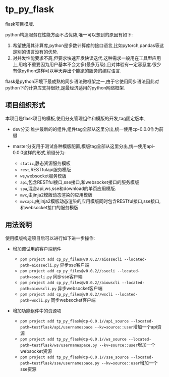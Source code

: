 # tp_py_flask

flask项目模版.

python构造服务在性能方面不占优势,唯一可以想到的原因有如下:

1. 希望使用其计算库,python是多数计算库的接口语言,比如pytorch,pandas等这是别的语言没有的优势.
2. 对并发性能要求不高,但要求快速开发快读迭代.这种需求一般用在工具型应用上,用啥不重要因为用户基本不会太多(最多万级),且对体验有一定容忍度.很少有像python这样可以半天弄出个能跑的服务的编程语言.

flask是python环境下最成熟的同步语法微框架之一,由于它使用同步语法因此对python下的计算库支持很好,是最经济适用的python网络框架.

## 项目组织形式

本项目是flask项目的模板,使用分支管理组件和模版的开发,tag固定版本,

+ dev分支:维护最新的的组件,组件tag全部从这里分出,统一使用cp-0.0.0作为前缀
+ master分支用于测试各种模版配置,模版tag全部从这里分出,统一使用api-0.0.0这样的形式,前缀分为:

    + `static`,静态资源服务模板
    + `rest`,RESTfulapi服务模版
    + `ws`,websocket服务模版
    + `api`,包含RESTful接口,sse接口,和websocket接口的服务模版
    + `spa`,混合api,ws,sse和download的单页应用模版.
    + `mvc`,由jinja2模版动态渲染的应用模版
    + `mvcapi`,由jinja2模版动态渲染的应用模版同时包含RESTful接口,sse接口,和websocket接口的服务模版

## 用法说明

使用模版构造项目后可以进行如下进一步操作:

+ 增加调试用的客户端组件

    + `ppm project add cp_py_files@v0.0.2//aiossecli --located-path=aiossecli.py` 异步sse客户端
    + `ppm project add cp_py_files@v0.0.2//ssecli --located-path=ssecli.py` 同步sse客户端
    + `ppm project add cp_py_files@v0.0.2//aiowscli --located-path=aiowscli.py` 异步websocket客户端
    + `ppm project add cp_py_files@v0.0.2//wscli --located-path=wscli.py` 同步websocket客户端

+ 增加功能组件中的资源项

    + `ppm project add tp_py_flask@cp-0.0.1//api_source --located-path=testflask/api/usernamespace --kv=source::user`增加一个api资源
    + `ppm project add tp_py_flask@cp-0.0.1//ws_source --located-path=testflask/ws/usernamespace.py --kv=source::user`增加一个websocket资源
    + `ppm project add tp_py_flask@cp-0.0.1//sse_source --located-path=testflask/sse/usernamespace.py --kv=source::user`增加一个sse资源
